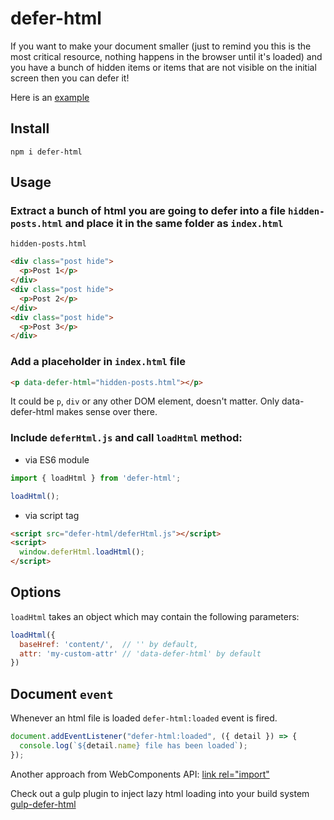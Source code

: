 # defer-html

If you want to make your document smaller (just to remind you this is the most critical resource, nothing happens in the browser until it's loaded) and you have a bunch of hidden items or items that are not visible on the initial screen then you can defer it!

Here is an [example](https://antonlapshin.github.io/defer-html/)

## Install

```
npm i defer-html
```

## Usage

### Extract a bunch of html you are going to defer into a file `hidden-posts.html` and place it in the same folder as `index.html`

`hidden-posts.html`

```html
<div class="post hide">
  <p>Post 1</p>
</div>
<div class="post hide">
  <p>Post 2</p>
</div>
<div class="post hide">
  <p>Post 3</p>
</div>
```

### Add a placeholder in `index.html` file

```html
<p data-defer-html="hidden-posts.html"></p>
```

It could be `p`, `div` or any other DOM element, doesn't matter. Only data-defer-html makes sense over there.

### Include `deferHtml.js` and call `loadHtml` method:

- via ES6 module

```js
import { loadHtml } from 'defer-html';

loadHtml();
```

- via script tag
```html
<script src="defer-html/deferHtml.js"></script>
<script>
  window.deferHtml.loadHtml();
</script>
```

## Options

`loadHtml` takes an object which may contain the following parameters:

```js
loadHtml({
  baseHref: 'content/',  // '' by default,
  attr: 'my-custom-attr' // 'data-defer-html' by default
})
```

## Document `event`

Whenever an html file is loaded `defer-html:loaded` event is fired.

```js
document.addEventListener("defer-html:loaded", ({ detail }) => {
  console.log(`${detail.name} file has been loaded`);
});
```

Another approach from WebComponents API: [link rel="import"](https://www.html5rocks.com/en/tutorials/webcomponents/imports/)

Check out a gulp plugin to inject lazy html loading into your build system [gulp-defer-html](https://www.npmjs.com/package/gulp-defer-html)